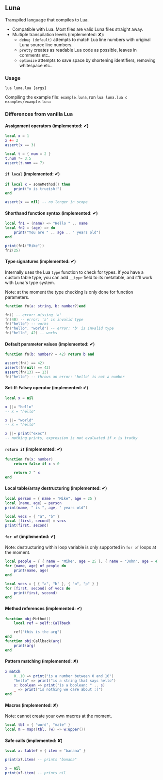 ## Luna

Transpiled language that compiles to Lua.

- Compatible with Lua. Most files are valid Luna files straight away.
- Multiple transpilation levels (implemented: ✘):
	- `debug (default)` attempts to match Lua line numbers with original Luna source line numbers.
	- `pretty` creates as readable Lua code as possible, leaves in comments etc..
	- `optimize` attempts to save space by shortening identifiers, removing whitespace etc..

### Usage

`lua luna.lua [args]`

Compiling the example file: `example.luna`, run `lua luna.lua c examples/example.luna`

### Differences from vanilla Lua

#### Assignment operators (implemented: ✔)

```lua
local x = 1
x += 2
assert(x == 3)

local t = { num = 2 }
t.num *= 3.5
assert(t.num == 7)
```

#### `if local` (implemented: ✔)

```lua
if local x = someMethod() then
	print("x is trueish!")
end

assert(x == nil) -- no longer in scope
```

#### Shorthand function syntax (implemented: ✔)

```lua
local fn1 = (name) => "Hello " .. name
local fn2 = (age) => do
	print("You are " .. age .. " years old")
end

print(fn1("Mike"))
fn2(25)
```

#### Type signatures (implemented: ✔)

Internally uses the Lua `type` function to check for types.
If you have a custom table type, you can add `__type` field to its metatable, and it'll work with Luna's type system.

Note: at the moment the type checking is only done for function parameters.

```lua
function fn(a: string, b: number?)end

fn() -- error: missing 'a'
fn(40) -- error: 'a' is invalid type
fn("hello") -- works
fn("hello", "world") -- error: 'b' is invalid type
fn("hello", 42) -- works
```

#### Default parameter values (implemented: ✔)

```lua
function fn(b: number? = 42) return b end

assert(fn() == 42)
assert(fn(nil) == 42)
assert(fn(13) == 13)
fn("hello") -- throws an error: 'hello' is not a number
```

#### Set-If-Falsey operator (implemented: ✔)

```lua
local x = nil

x ||= "hello"
-- x = "hello"

x ||= "world"
-- x = "hello"

x ||= print("exec")
-- nothing prints, expression is not evaluated if x is truthy
```

#### `return if` (implemented: ✔)

```lua
function fn(x: number)
	return false if x < 0

	return 2 ^ x
end
```

#### Local table/array destructuring (implemented: ✔)

```lua
local person = { name = "Mike", age = 25 }
local {name, age} = person
print(name, " is ", age, " years old")

local vecs = { "a", "b" }
local [first, second] = vecs
print(first, second)
```

#### `for of` (implemented: ✔)

Note: destructuring within loop variable is only supported in `for of` loops at the moment.

```lua
local people = { { name = "Mike", age = 25 }, { name = "John", age = 47 } }
for {name, age} of people do
	print(name, age)
end

local vecs = { { "a", "b" }, { "o", "p" } }
for [first, second] of vecs do
	print(first, second)
end
```

#### Method references (implemented: ✔)

```lua
function obj:Method()
	local ref = self::Callback

	ref("this is the arg")
end
function obj:Callback(arg)
	print(arg)
end
```

#### Pattern matching (implemented: ✘)

```lua
x match
	0..10 => print("is a number between 0 and 10")
	"hello" => print("is a string that says hello")
	s: boolean => print("is a boolean: " .. s)
	_ => print("is nothing we care about :(")
end
```

#### Macros (implemented: ✘)

Note: cannot create your own macros at the moment.

```lua
local tbl = { "word", "mate" }
local m = map!(tbl, (w) => w:upper())
```

#### Safe calls (implemented: ✘)

```lua
local x: table? = { item = "banana" }

print(x?.item) -- prints "banana"

x = nil
print(x?.item) -- prints nil
```